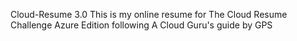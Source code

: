 Cloud-Resume 3.0
This is my online resume for The Cloud Resume Challenge Azure Edition following A Cloud Guru's guide by GPS
